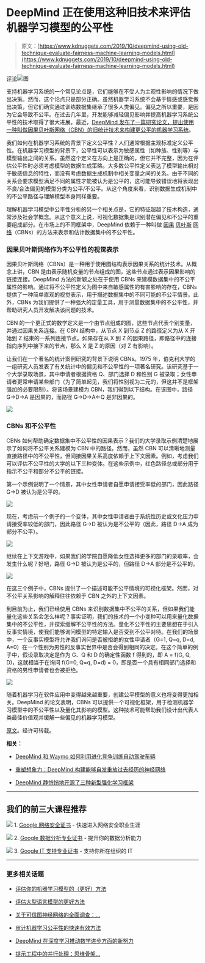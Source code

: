 # DeepMind 正在使用这种旧技术来评估机器学习模型的公平性

> 原文：[https://www.kdnuggets.com/2019/10/deepmind-using-old-technique-evaluate-fairness-machine-learning-models.html](https://www.kdnuggets.com/2019/10/deepmind-using-old-technique-evaluate-fairness-machine-learning-models.html)

[评论](#comments)![图](../Images/09293a7813510fd0c0f8ad29659a6c90.png)

支持机器学习系统的一个常见论点是，它们能够在不受人为主观性影响的情况下做出决策。然而，这个论点只是部分正确。虽然机器学习系统不会基于情感或感觉做出决策，但它们确实通过训练数据集继承了很多人类偏见。偏见之所以重要，是因为它会导致不公平。在过去几年里，开发能够减轻偏见影响并提高机器学习系统公平性的技术取得了很大进展。最近，[DeepMind 发布了一篇研究论文，提出使用一种叫做因果贝叶斯网络（CBN）的旧统计技术来构建更公平的机器学习系统](https://arxiv.org/abs/1907.06430)。

我们如何在机器学习系统的背景下定义公平性？人们通常根据主观标准定义公平性。在机器学习模型的背景下，公平性可以表示为敏感属性（如种族、性别等）与模型输出之间的关系。虽然这个定义在方向上是正确的，但它并不完整，因为在评估公平性时必须考虑模型的数据生成策略。大多数公平性定义表达了模型输出相对于敏感信息的特性，而没有考虑数据生成机制中相关变量之间的关系。由于不同的关系会要求模型满足不同的属性才能被认为是公平的，这可能导致错误地将表现出不良/合法偏见的模型分类为公平/不公平。从这个角度来看，识别数据生成机制中的不公平路径与理解模型本身同样重要。

理解机器学习模型中公平性分析的另一个相关点是，它的特征超越了技术构造，通常涉及社会学概念。从这个意义上说，可视化数据集是识别潜在偏见和不公平的重要组成部分。在市场上的不同框架中，DeepMind 依赖于一种叫做 [因果](https://www.cambridge.org/gb/academic/subjects/philosophy/philosophy-science/causality?format=HB) [贝叶斯](https://pdfs.semanticscholar.org/c4bc/ad0bb58091ecf9204ddb5db7dce749b0d461.pdf) [网络](https://mitpress.mit.edu/books/causation-prediction-and-search-second-edition)（CBNs）的方法来表示和估计数据集中的不公平性。

### 因果贝叶斯网络作为不公平性的视觉表示

因果贝叶斯网络（CBNs）是一种用于使用图结构表示因果关系的统计技术。从概念上讲，CBN 是由表示随机变量的节点组成的图，这些节点通过表示因果影响的链接连接。DeepMind 方法的新颖之处在于使用 CBNs 来建模数据集中的不公平属性的影响。通过将不公平性定义为图中来自敏感属性的有害影响的存在，CBNs 提供了一种简单直观的视觉表示，用于描述数据集中的不同可能的不公平情景。此外，CBNs 为我们提供了一种强大的定量工具，用于测量数据集中的不公平性，并帮助研究人员开发解决该问题的技术。

CBN 的一个更正式的数学定义是一个由节点组成的图，这些节点代表个别变量，并通过因果关系连接。在 CBN 结构中，从节点 X 到节点 Z 的路径定义为从 X 开始到 Z 结束的一系列连接节点。如果存在从 X 到 Z 的因果路径，即路径中的连接指向序列中接下来的节点，那么 X 是 Z 的原因（对 Z 有影响）。

让我们在一个著名的统计案例研究的背景下说明 CBNs。1975 年，伯克利大学的一组研究人员发表了有关统计中的偏见和不公平性的一项著名研究。该研究基于一个大学录取场景，其中申请者根据资格 Q、部门选择 D 和性别 G 被录取；女性申请者更常申请某些部门（为了简单起见，我们将性别视为二元的，但这并不是框架强加的必要限制）。将该场景建模为 CBN，我们得到以下结构。在该图中，路径 G→D→A 是因果的，而路径 G→D→A←Q 是非因果的。

![](../Images/82339756cc1d3143d59d3518fc7e3be0.png)

### CBNs 和不公平性

CBNs 如何帮助确定数据集中不公平性的因果表示？我们的大学录取示例清楚地展示了如何将不公平关系建模为 CBN 中的路径。然而，虽然 CBN 可以清晰地测量直接路径中的不公平性，但间接因果关系高度依赖于上下文因素。例如，考虑我们可以评估不公平性的大学的以下三种变体。在这些示例中，红色路径总或部分用于指示不公平和部分不公平的链接。

第一个示例说明了一个情景，其中女性申请者自愿申请接受率低的部门，因此路径 G→D 被认为是公平的。

![](../Images/f564e3045b608fb200dc8d598bfd3a7d.png)

现在，考虑前一个例子的一个变体，其中女性申请者由于系统性历史或文化压力申请接受率较低的部门，因此路径 G→D 被认为是不公平的（因此，路径 D→A 成为部分不公平）。

![](../Images/23e8ed2f4a7618cbc667d3a6495bce89.png)

继续在上下文游戏中，如果我们的学院自愿降低女性选择更多的部门的录取率，会发生什么呢？好吧，路径 G→D 被认为是公平的，但路径 D→A 部分是不公平的。

![](../Images/ab3a8186bdd64fd6c0aa3ee69a934140.png)

在这三个例子中，CBNs 提供了一个描述可能不公平情境的可视化框架。然而，对不公平关系影响的解释往往依赖于 CBN 之外的上下文因素。

到目前为止，我们已经使用 CBNs 来识别数据集中不公平的关系，但如果我们能量化这些关系会怎么样呢？事实证明，我们的技术的一个小变种可以用来量化数据集中的不公平性，并探索缓解不公平性的方法。量化不公平性的主要思想在于引入反事实情境，使我们能够询问模型的特定输入是否受到不公平对待。在我们的场景中，一个反事实模型将允许我们询问是否被拒绝的女性申请者（G=1, Q=q, D=d, A=0）在一个性别为男性的反事实世界中是否会得到相同的决定。在这个简单的例子中，假设录取决定是作为 G、Q 和 D 的确定性函数 f 得到的，即 A = f(G, Q, D)，这就相当于在询问 f(G=0, Q=q, D=d) = 0，即是否一个具有相同部门选择和资格的男性申请者也会被拒绝。

![](../Images/078005d7b5ba99fbd807ed9b36e41922.png)

随着机器学习在软件应用中变得越来越重要，创建公平模型的意义也将变得更加相关。DeepMind 的论文表明，CBNs 可以提供一个可视化框架，用于检测机器学习模型中的不公平性以及量化其影响的模型。这种技术可能帮助我们设计出代表人类最佳价值观并缓解一些偏见的机器学习模型。

[原文](https://towardsdatascience.com/deepmind-is-using-this-old-technique-to-evaluate-fairness-in-machine-learning-models-f33bce98196e)。经许可转载。

**相关：**

+   [DeepMind 和 Waymo 如何利用进化竞争训练自动驾驶车辆](/2019/09/deepmind-waymo-evolutionary-competition-self-driving-vehicles.html)

+   [重塑想象力：DeepMind 构建能够自发重放过去经历的神经网络](/2019/10/recreating-imagination-deepmind-builds-neural-networks-spontaneously-replay-past-experiences.html)

+   [DeepMind 静悄悄地开源了三种新型强化学习框架](/2019/09/deepmind-three-new-impressive-reinforcement-learning-frameworks.html)

* * *

## 我们的前三大课程推荐

![](../Images/0244c01ba9267c002ef39d4907e0b8fb.png) 1\. [Google 网络安全证书](https://www.kdnuggets.com/google-cybersecurity) - 快速进入网络安全职业生涯

![](../Images/e225c49c3c91745821c8c0368bf04711.png) 2\. [Google 数据分析专业证书](https://www.kdnuggets.com/google-data-analytics) - 提升你的数据分析能力

![](../Images/0244c01ba9267c002ef39d4907e0b8fb.png) 3\. [Google IT 支持专业证书](https://www.kdnuggets.com/google-itsupport) - 支持你所在组织的 IT

* * *

### 更多相关话题

+   [评估你的机器学习模型的（更好）方法](https://www.kdnuggets.com/2022/01/much-better-approach-evaluate-machine-learning-model.html)

+   [评估大型语言模型的更好方法](https://www.kdnuggets.com/a-better-way-to-evaluate-llms)

+   [关于可信图神经网络的全面调查：…](https://www.kdnuggets.com/2022/05/comprehensive-survey-trustworthy-graph-neural-networks-privacy-robustness-fairness-explainability.html)

+   [审计机器学习公平性的快速有效方法](https://www.kdnuggets.com/2023/01/fast-effective-way-audit-ml-fairness.html)

+   [DeepMind 在深度学习推动数学进步方面的新努力](https://www.kdnuggets.com/2021/12/inside-deepmind-new-efforts-deep-learning-advance-mathematics.html)

+   [提示工程中的并行处理：思维骨架…](https://www.kdnuggets.com/parallel-processing-in-prompt-engineering-the-skeleton-of-thought-technique)
